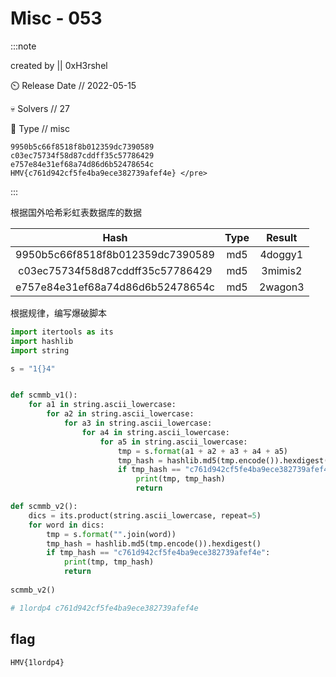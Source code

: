 # Misc - 053

:::note

created by || 0xH3rshel

⏲️ Release Date // 2022-05-15

💀 Solvers // 27

🧩 Type // misc

```plaintext
9950b5c66f8518f8b012359dc7390589
c03ec75734f58d87cddff35c57786429
e757e84e31ef68a74d86d6b52478654c
HMV{c761d942cf5fe4ba9ece382739afef4e} </pre>
```

:::

根据国外哈希彩虹表数据库的数据

|               Hash               | Type | Result  |
| :------------------------------: | :--: | :-----: |
| 9950b5c66f8518f8b012359dc7390589 | md5  | 4doggy1 |
| c03ec75734f58d87cddff35c57786429 | md5  | 3mimis2 |
| e757e84e31ef68a74d86d6b52478654c | md5  | 2wagon3 |

根据规律，编写爆破脚本

```python
import itertools as its
import hashlib
import string

s = "1{}4"


def scmmb_v1():
    for a1 in string.ascii_lowercase:
        for a2 in string.ascii_lowercase:
            for a3 in string.ascii_lowercase:
                for a4 in string.ascii_lowercase:
                    for a5 in string.ascii_lowercase:
                        tmp = s.format(a1 + a2 + a3 + a4 + a5)
                        tmp_hash = hashlib.md5(tmp.encode()).hexdigest()
                        if tmp_hash == "c761d942cf5fe4ba9ece382739afef4e":
                            print(tmp, tmp_hash)
                            return

def scmmb_v2():
    dics = its.product(string.ascii_lowercase, repeat=5)
    for word in dics:
        tmp = s.format("".join(word))
        tmp_hash = hashlib.md5(tmp.encode()).hexdigest()
        if tmp_hash == "c761d942cf5fe4ba9ece382739afef4e":
            print(tmp, tmp_hash)
            return
        
scmmb_v2()

# 1lordp4 c761d942cf5fe4ba9ece382739afef4e
```

## flag

```plaintext
HMV{1lordp4}
```
